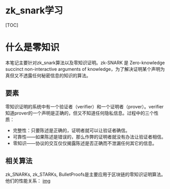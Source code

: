 # zk_snark学习
[TOC]

# 什么是零知识
本笔记主要针对zk_snark算法以及零知识证明。zk-SNARK 是 Zero-knowledge succinct non-interactive arguments of
knowledge，为了解决证明某个声明为真但又不透露任何秘密信息的知识的算法。
## 要素
零知识证明的系统中有一个验证者（verifier）和一个证明者（prover）。verifier知道prover的一个声明是正确的，但又不知道任何隐私信息。过程中的三个性质：
* 完整性：只要陈述是正确的，证明者就可以让验证者确信。
* 可靠性——如果陈述是错误的，那么作弊的证明者就没有办法让验证者相信。
* 零知识——协议的交互仅仅揭露陈述是否正确而不泄漏任何其它的信息。
## 相关算法
zk_SNARKs, zk_STARKs, BulletProofs是主要应用于区块链的零知识证明算法。他们的性能关系：
[img](./imgs/zk_snark1.png)
